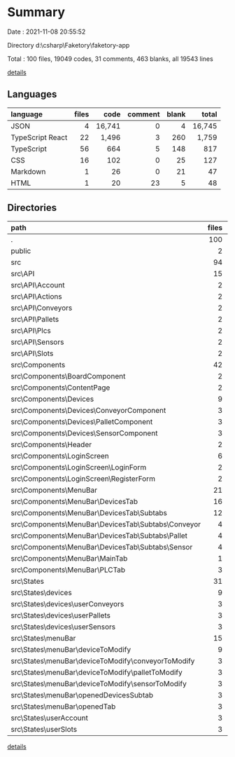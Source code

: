# Summary

Date : 2021-11-08 20:55:52

Directory d:\csharp\Faketory\faketory-app

Total : 100 files,  19049 codes, 31 comments, 463 blanks, all 19543 lines

[details](details.md)

## Languages
| language | files | code | comment | blank | total |
| :--- | ---: | ---: | ---: | ---: | ---: |
| JSON | 4 | 16,741 | 0 | 4 | 16,745 |
| TypeScript React | 22 | 1,496 | 3 | 260 | 1,759 |
| TypeScript | 56 | 664 | 5 | 148 | 817 |
| CSS | 16 | 102 | 0 | 25 | 127 |
| Markdown | 1 | 26 | 0 | 21 | 47 |
| HTML | 1 | 20 | 23 | 5 | 48 |

## Directories
| path | files | code | comment | blank | total |
| :--- | ---: | ---: | ---: | ---: | ---: |
| . | 100 | 19,049 | 31 | 463 | 19,543 |
| public | 2 | 45 | 23 | 6 | 74 |
| src | 94 | 2,262 | 8 | 433 | 2,703 |
| src\API | 15 | 217 | 4 | 63 | 284 |
| src\API\Account | 2 | 24 | 0 | 6 | 30 |
| src\API\Actions | 2 | 27 | 0 | 10 | 37 |
| src\API\Conveyors | 2 | 49 | 0 | 10 | 59 |
| src\API\Pallets | 2 | 25 | 0 | 8 | 33 |
| src\API\Plcs | 2 | 29 | 0 | 10 | 39 |
| src\API\Sensors | 2 | 29 | 0 | 7 | 36 |
| src\API\Slots | 2 | 19 | 0 | 6 | 25 |
| src\Components | 42 | 1,649 | 0 | 283 | 1,932 |
| src\Components\BoardComponent | 2 | 85 | 0 | 18 | 103 |
| src\Components\ContentPage | 2 | 19 | 0 | 5 | 24 |
| src\Components\Devices | 9 | 188 | 0 | 30 | 218 |
| src\Components\Devices\ConveyorComponent | 3 | 79 | 0 | 11 | 90 |
| src\Components\Devices\PalletComponent | 3 | 46 | 0 | 8 | 54 |
| src\Components\Devices\SensorComponent | 3 | 63 | 0 | 11 | 74 |
| src\Components\Header | 2 | 10 | 0 | 6 | 16 |
| src\Components\LoginScreen | 6 | 141 | 0 | 29 | 170 |
| src\Components\LoginScreen\LoginForm | 2 | 65 | 0 | 10 | 75 |
| src\Components\LoginScreen\RegisterForm | 2 | 59 | 0 | 14 | 73 |
| src\Components\MenuBar | 21 | 1,206 | 0 | 195 | 1,401 |
| src\Components\MenuBar\DevicesTab | 16 | 877 | 0 | 158 | 1,035 |
| src\Components\MenuBar\DevicesTab\Subtabs | 12 | 782 | 0 | 141 | 923 |
| src\Components\MenuBar\DevicesTab\Subtabs\Conveyor | 4 | 386 | 0 | 56 | 442 |
| src\Components\MenuBar\DevicesTab\Subtabs\Pallet | 4 | 141 | 0 | 35 | 176 |
| src\Components\MenuBar\DevicesTab\Subtabs\Sensor | 4 | 255 | 0 | 50 | 305 |
| src\Components\MenuBar\MainTab | 1 | 41 | 0 | 6 | 47 |
| src\Components\MenuBar\PLCTab | 3 | 256 | 0 | 27 | 283 |
| src\States | 31 | 340 | 0 | 74 | 414 |
| src\States\devices | 9 | 87 | 0 | 21 | 108 |
| src\States\devices\userConveyors | 3 | 29 | 0 | 7 | 36 |
| src\States\devices\userPallets | 3 | 29 | 0 | 7 | 36 |
| src\States\devices\userSensors | 3 | 29 | 0 | 7 | 36 |
| src\States\menuBar | 15 | 142 | 0 | 34 | 176 |
| src\States\menuBar\deviceToModify | 9 | 87 | 0 | 21 | 108 |
| src\States\menuBar\deviceToModify\conveyorToModify | 3 | 29 | 0 | 7 | 36 |
| src\States\menuBar\deviceToModify\palletToModify | 3 | 29 | 0 | 7 | 36 |
| src\States\menuBar\deviceToModify\sensorToModify | 3 | 29 | 0 | 7 | 36 |
| src\States\menuBar\openedDevicesSubtab | 3 | 29 | 0 | 7 | 36 |
| src\States\menuBar\openedTab | 3 | 26 | 0 | 6 | 32 |
| src\States\userAccount | 3 | 41 | 0 | 9 | 50 |
| src\States\userSlots | 3 | 29 | 0 | 8 | 37 |

[details](details.md)